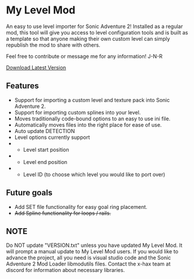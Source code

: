# My Level Mod
An easy to use level importer for Sonic Adventure 2! Installed as a regular mod, this tool
will give you access to level configuration tools and is built as a template so that anyone
making their own custom level can simply republish the mod to share with others.

Feel free to contribute or message me for any information! J-N-R

[Download Latest Version](https://github.com/X-Hax/SA2BModdingGuide/releases)

## Features
- Support for importing a custom level and texture pack into Sonic Adventure 2.
- Support for importing custom splines into your level.
- Moves traditionally code-bound options to an easy to use ini file.
- Automatically moves files into the right place for ease of use.
- Auto update DETECTION
- Level options currently support
- * Level start position
- * Level end position
- * Level ID (to choose which level you would like to port over)

## Future goals
- Add SET file functionality for easy goal ring placement.
- ~~Add Spline functionality for loops / rails.~~

## NOTE
Do NOT update "VERSION.txt" unless you have updated My Level Mod. It will prompt a manual update to My Level Mod users.
If you would like to advance the project, all you need is visual studio code and the Sonic Adventure 2 Mod Loader libmodutils files. Contact the x-hax team at discord for information about necessary libraries.
